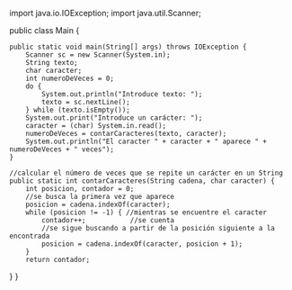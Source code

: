 
import java.io.IOException;
import java.util.Scanner;

public class Main {

    public static void main(String[] args) throws IOException {
        Scanner sc = new Scanner(System.in);
        String texto;
        char caracter;
        int numeroDeVeces = 0;
        do {
            System.out.println("Introduce texto: ");
            texto = sc.nextLine();
        } while (texto.isEmpty());
        System.out.print("Introduce un carácter: ");
        caracter = (char) System.in.read();
        numeroDeVeces = contarCaracteres(texto, caracter);
        System.out.println("El caracter " + caracter + " aparece " + numeroDeVeces + " veces");                   
    }

    //calcular el número de veces que se repite un carácter en un String
    public static int contarCaracteres(String cadena, char caracter) {
        int posicion, contador = 0;
        //se busca la primera vez que aparece
        posicion = cadena.indexOf(caracter);
        while (posicion != -1) { //mientras se encuentre el caracter
            contador++;           //se cuenta
            //se sigue buscando a partir de la posición siguiente a la encontrada
            posicion = cadena.indexOf(caracter, posicion + 1);
        }
        return contador;
   }
}

